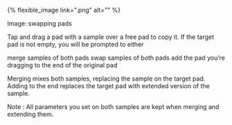---
---
{% flexible_image link=".png" alt="" %}

Image: swapping pads

Tap and drag a pad with a sample over a free pad to copy it. If the target pad is not empty, you will be prompted to either

merge samples of both pads
swap samples of both pads
add the pad you’re dragging to the end of the original pad

Merging mixes both samples, replacing the sample on the target pad. Adding to the end replaces the target pad with extended version of the sample.

Note : All parameters you set on both samples are kept when merging and extending them.
